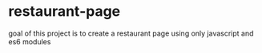# restaurant-page

goal of this project is to create a restaurant page using only javascript and es6 modules